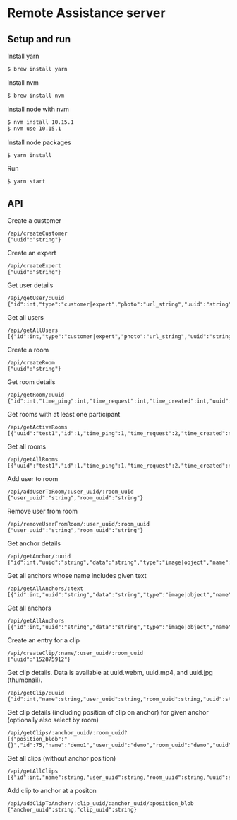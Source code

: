 Remote Assistance server
======================

Setup and run
------------

Install yarn
```bash
$ brew install yarn
```

Install nvm
```bash
$ brew install nvm
```

Install node with nvm
```bash
$ nvm install 10.15.1
$ nvm use 10.15.1
```

Install node packages
``` bash
$ yarn install
```

Run
``` bash
$ yarn start
```

API
------------

Create a customer
```
/api/createCustomer
{"uuid":"string"}
```

Create an expert 
```
/api/createExpert
{"uuid":"string"}
```

Get user details
```
/api/getUser/:uuid
{"id":int,"type":"customer|expert","photo":"url_string","uuid":"string","password":"","email":"email_string","name":"name_string"}
```

Get all users
```
/api/getAllUsers
[{"id":int,"type":"customer|expert","photo":"url_string","uuid":"string","password":"","email":"email_string","name":"name_string"}]
```

Create a room
```
/api/createRoom
{"uuid":"string"}
```

Get room details
```
/api/getRoom/:uuid
{"id":int,"time_ping":int,"time_request":int,"time_created":int,"uuid":"string"}
```

Get rooms with at least one participant
```
/api/getActiveRooms
[{"uuid":"test1","id":1,"time_ping":1,"time_request":2,"time_created":null,"experts":1,"customers":0}]
```

Get all rooms
```
/api/getAllRooms
[{"uuid":"test1","id":1,"time_ping":1,"time_request":2,"time_created":null,"experts":0,"customers":0}]
```

Add user to room
```
/api/addUserToRoom/:user_uuid/:room_uuid
{"user_uuid":"string","room_uuid":"string"}
```

Remove user from room
```
/api/removeUserFromRoom/:user_uuid/:room_uuid
{"user_uuid":"string","room_uuid":"string"}
```

Get anchor details
```
/api/getAnchor/:uuid
{"id":int,"uuid":"string","data":"string","type":"image|object","name":"string"}

```

Get all anchors whose name includes given text 
```
/api/getAllAnchors/:text
[{"id":int,"uuid":"string","data":"string","type":"image|object","name":"string"}]
```

Get all anchors
```
/api/getAllAnchors
[{"id":int,"uuid":"string","data":"string","type":"image|object","name":"string"}]
```

Create an entry for a clip
```
/api/createClip/:name/:user_uuid/:room_uuid
{"uuid":"152875912"}
```

Get clip details. Data is available at uuid.webm, uuid.mp4, and uuid.jpg (thumbnail).
```
/api/getClip/:uuid
{"id":int,"name":string,"user_uuid":string,"room_uuid":string,"uuid":string}
```

Get clip details (including position of clip on anchor) for given anchor (optionally also select by room)
```
/api/getClips/:anchor_uuid/:room_uuid?
[{"position_blob":"{}","id":75,"name":"demo1","user_uuid":"demo","room_uuid":"demo","uuid":"demo1"}]
```

Get all clips (without anchor position)
```
/api/getAllClips
[{"id":int,"name":string,"user_uuid":string,"room_uuid":string,"uuid":string}]
```

Add clip to anchor at a positon
```
/api/addClipToAnchor/:clip_uuid/:anchor_uuid/:position_blob
{"anchor_uuid":string,"clip_uuid":string}
```

